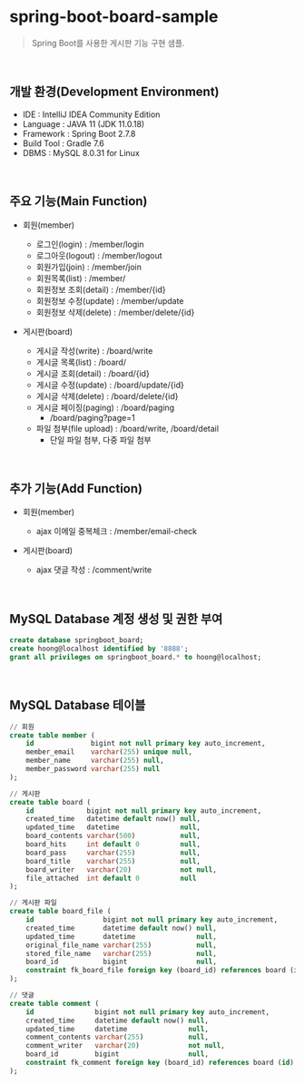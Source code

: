 # spring-boot-board-sample
> Spring Boot를 사용한 게시판 기능 구현 샘플.

<br>

## 개발 환경(Development Environment)
- IDE : IntelliJ IDEA Community Edition
- Language : JAVA 11 (JDK 11.0.18)
- Framework : Spring Boot 2.7.8
- Build Tool : Gradle 7.6
- DBMS : MySQL 8.0.31 for Linux

<br>

## 주요 기능(Main Function)
- 회원(member)
  - 로그인(login) : /member/login
  - 로그아웃(logout) : /member/logout
  - 회원가입(join) : /member/join
  - 회원목록(list) : /member/
  - 회원정보 조회(detail) : /member/{id}
  - 회원정보 수정(update) : /member/update
  - 회원정보 삭제(delete) : /member/delete/{id}

- 게시판(board)
  - 게시글 작성(write) : /board/write
  - 게시글 목록(list) : /board/
  - 게시글 조회(detail) : /board/{id}
  - 게시글 수정(update) : /board/update/{id}
  - 게시글 삭제(delete) : /board/delete/{id}
  - 게시글 페이징(paging) : /board/paging
    - /board/paging?page=1
  - 파일 첨부(file upload) : /board/write, /board/detail
    - 단일 파일 첨부, 다중 파일 첨부

<br>

## 추가 기능(Add Function)
- 회원(member)
  - ajax 이메일 중복체크 : /member/email-check

- 게시판(board)
  - ajax 댓글 작성 : /comment/write

<br>

## MySQL Database 계정 생성 및 권한 부여
```SQL
create database springboot_board;
create hoong@localhost identified by '8888';
grant all privileges on springboot_board.* to hoong@localhost;
```

<br>

## MySQL Database 테이블
```SQL
// 회원
create table member (
    id              bigint not null primary key auto_increment,
    member_email    varchar(255) unique null,
    member_name     varchar(255) null,
    member_password varchar(255) null
);

// 게시판
create table board (
    id             bigint not null primary key auto_increment,
    created_time   datetime default now() null,
    updated_time   datetime               null,
    board_contents varchar(500)           null,
    board_hits     int default 0          null,
    board_pass     varchar(255)           null,
    board_title    varchar(255)           null,
    board_writer   varchar(20)            not null,
    file_attached  int default 0          null
);

// 게시판 파일
create table board_file (
    id                 bigint not null primary key auto_increment,
    created_time       datetime default now() null,
    updated_time       datetime               null,
    original_file_name varchar(255)           null,
    stored_file_name   varchar(255)           null,
    board_id           bigint                 null,
    constraint fk_board_file foreign key (board_id) references board (id) on delete cascade
);

// 댓글
create table comment (
    id               bigint not null primary key auto_increment,
    created_time     datetime default now() null,
    updated_time     datetime               null,
    comment_contents varchar(255)           null,
    comment_writer   varchar(20)            not null,
    board_id         bigint                 null,
    constraint fk_comment foreign key (board_id) references board (id) on delete cascade
);
```
